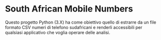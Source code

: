 # South African Mobile Numbers

Questo progetto Python (3.X) ha come obiettivo quello di estrarre da un file formato CSV numeri di telefono sudafricani e renderli accessibili per qualsiasi applicativo che voglia operare delle analisi.